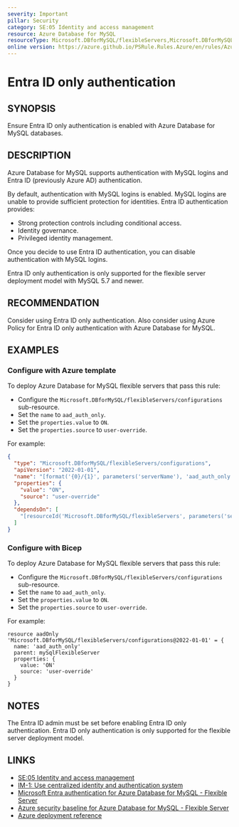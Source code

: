```yaml
---
severity: Important
pillar: Security
category: SE:05 Identity and access management
resource: Azure Database for MySQL
resourceType: Microsoft.DBforMySQL/flexibleServers,Microsoft.DBforMySQL/flexibleServers/configurations
online version: https://azure.github.io/PSRule.Rules.Azure/en/rules/Azure.MySQL.AADOnly/
---
```


# Entra ID only authentication

## SYNOPSIS

Ensure Entra ID only authentication is enabled with Azure Database for MySQL databases.

## DESCRIPTION

Azure Database for MySQL supports authentication with MySQL logins and Entra ID (previously Azure AD) authentication.

By default, authentication with MySQL logins is enabled.
MySQL logins are unable to provide sufficient protection for identities.
Entra ID authentication provides:

- Strong protection controls including conditional access.
- Identity governance.
- Privileged identity management.

Once you decide to use Entra ID authentication, you can disable authentication with MySQL logins.

Entra ID only authentication is only supported for the flexible server deployment model with MySQL 5.7 and newer.

## RECOMMENDATION

Consider using Entra ID only authentication.
Also consider using Azure Policy for Entra ID only authentication with Azure Database for MySQL.

## EXAMPLES

### Configure with Azure template

To deploy Azure Database for MySQL flexible servers that pass this rule:

- Configure the `Microsoft.DBforMySQL/flexibleServers/configurations` sub-resource.
- Set the `name` to `aad_auth_only`.
- Set the `properties.value` to `ON`.
- Set the `properties.source` to `user-override`.

For example:

```json
{
  "type": "Microsoft.DBforMySQL/flexibleServers/configurations",
  "apiVersion": "2022-01-01",
  "name": "[format('{0}/{1}', parameters('serverName'), 'aad_auth_only')]",
  "properties": {
    "value": "ON",
    "source": "user-override"
  },
  "dependsOn": [
    "[resourceId('Microsoft.DBforMySQL/flexibleServers', parameters('serverName'))]"
  ]
}
```

### Configure with Bicep

To deploy Azure Database for MySQL flexible servers that pass this rule:

- Configure the `Microsoft.DBforMySQL/flexibleServers/configurations` sub-resource.
- Set the `name` to `aad_auth_only`.
- Set the `properties.value` to `ON`.
- Set the `properties.source` to `user-override`.

For example:

```bicep
resource aadOnly 'Microsoft.DBforMySQL/flexibleServers/configurations@2022-01-01' = {
  name: 'aad_auth_only'
  parent: mySqlFlexibleServer
  properties: {
    value: 'ON'
    source: 'user-override'
  }
}
```

## NOTES

The Entra ID admin must be set before enabling Entra ID only authentication.
Entra ID only authentication is only supported for the flexible server deployment model.

## LINKS

- [SE:05 Identity and access management](https://learn.microsoft.com/azure/well-architected/security/identity-access)
- [IM-1: Use centralized identity and authentication system](https://learn.microsoft.com/security/benchmark/azure/baselines/azure-database-for-mysql-flexible-server-security-baseline#im-1-use-centralized-identity-and-authentication-system)
- [Microsoft Entra authentication for Azure Database for MySQL - Flexible Server](https://learn.microsoft.com/azure/mysql/flexible-server/concepts-azure-ad-authentication)
- [Azure security baseline for Azure Database for MySQL - Flexible Server](https://learn.microsoft.com/security/benchmark/azure/baselines/azure-database-for-mysql-flexible-server-security-baseline)
- [Azure deployment reference](https://learn.microsoft.com/azure/templates/microsoft.dbformysql/flexibleservers/configurations)
